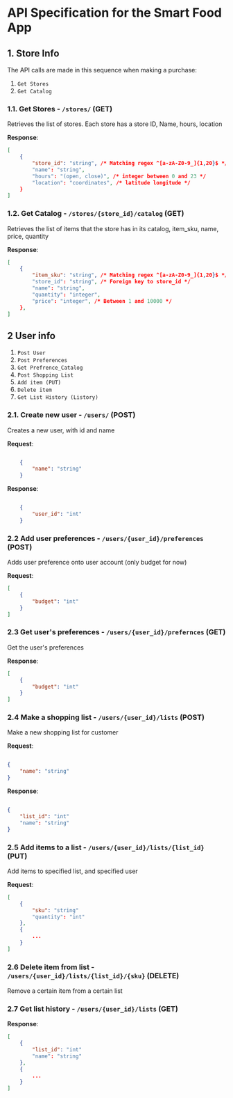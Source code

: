 # API Specification for the Smart Food App

## 1. Store Info

The API calls are made in this sequence when making a purchase:
1. `Get Stores`
2. `Get Catalog`

### 1.1. Get Stores - `/stores/` (GET)


Retrieves the list of stores. Each store has a store ID, Name, hours, location

**Response**:

```json
[
    {
        "store_id": "string", /* Matching regex ^[a-zA-Z0-9_]{1,20}$ */
        "name": "string",
        "hours": "(open, close)", /* integer between 0 and 23 */
        "location": "coordinates", /* latitude longitude */
    }
]
```

### 1.2. Get Catalog - `/stores/{store_id}/catalog` (GET)

Retrieves the list of items that the store has in its catalog, item_sku, name, price, quantity

**Response**:

```json
[
    {
        "item_sku": "string", /* Matching regex ^[a-zA-Z0-9_]{1,20}$ */
        "store_id": "string", /* Foreign key to store_id */
        "name": "string",
        "quantity": "integer",
        "price": "integer", /* Between 1 and 10000 */
    },
]
```

## 2 User info
1. `Post User`
2. `Post Preferences`
3. `Get Prefrence_Catalog`
4. `Post Shopping List`
5. `Add item (PUT)`
6. `Delete item`
7. `Get List History (Listory)`

### 2.1. Create new user - `/users/` (POST)
Creates a new user, with id and name

**Request**:
```json

    {
        "name": "string"
    }

```

**Response**:
```json

    {
        "user_id": "int"
    }

```
### 2.2 Add user preferences - `/users/{user_id}/preferences` (POST)
Adds user preference onto user account (only budget for now)

**Request**:
```json
[
    {
        "budget": "int"
    }
]
```
### 2.3 Get user's preferences - `/users/{user_id}/prefernces` (GET)
Get the user's preferences

**Response**:
```json
[
    {
        "budget": "int"
    }
]
```

### 2.4 Make a shopping list - `/users/{user_id}/lists` (POST)
Make a new shopping list for customer

**Request**:
```json

{
    "name": "string"
}
```

**Response**:
```json

{
    "list_id": "int"
    "name": "string"
}

```

### 2.5 Add items to a list - `/users/{user_id}/lists/{list_id}` (PUT)
Add items to specified list, and specified user

**Request**:
```json
[
    {
        "sku": "string"
        "quantity": "int"
    },
    {
        ...
    }
]
```

### 2.6 Delete item from list - `/users/{user_id}/lists/{list_id}/{sku}` (DELETE)
Remove a certain item from a certain list


### 2.7 Get list history - `/users/{user_id}/lists` (GET)

**Response**:
```json
[
    {
        "list_id": "int"
        "name": "string"
    },
    {
        ...
    }
]
```

